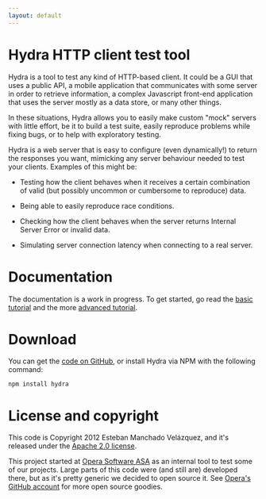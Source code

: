 ```yaml
---
layout: default
---
```

Hydra HTTP client test tool
===========================

Hydra is a tool to test any kind of HTTP-based client. It could be a
GUI that uses a public API, a mobile application that communicates
with some server in order to retrieve information, a complex
Javascript front-end application that uses the server mostly as a data
store, or many other things.

In these situations, Hydra allows you to easily make custom "mock"
servers with little effort, be it to build a test suite, easily
reproduce problems while fixing bugs, or to help with exploratory
testing.

Hydra is a web server that is easy to configure (even dynamically!) to
return the responses you want, mimicking any server behaviour needed
to test your clients. Examples of this might be:

* Testing how the client behaves when it receives a certain
combination of valid (but possibly uncommon or cumbersome to
reproduce) data.

* Being able to easily reproduce race conditions.

* Checking how the client behaves when the server returns Internal
Server Error or invalid data.

* Simulating server connection latency when connecting to a real
server.

Documentation
=============

The documentation is a work in progress. To get started, go read the
[basic tutorial](tutorial) and the more [advanced
tutorial](tutorial/advanced).

Download
========

You can get the [code on
GitHub](https://github.com/operasoftware/hydra), or install Hydra via
NPM with the following command:

    npm install hydra

License and copyright
=====================

This code is Copyright 2012 Esteban Manchado Velázquez, and it's
released under the [Apache 2.0
license](http://www.apache.org/licenses/LICENSE-2.0.txt).

This project started at [Opera Software ASA](http://opera.com) as an
internal tool to test some of our projects. Large parts of this code
were (and still are) developed there, but as it's pretty generic we
decided to open source it. See [Opera's GitHub
account](http://github.com/operasoftware) for more open source
goodies.
